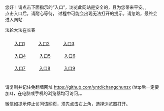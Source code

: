 您好！请点击下面指示的“入口”，浏览此网站是安全的，且为您带来平安。。 <br/>
点击入口后，请耐心等待， 过程中可能会出现无法打开的提示，请忽略，最终会进入网站. </br>

法轮大法在长春<br/>
<div style="padding:10px"><a style="margin:20px" target="_blank" href="https://det9xpnuy9djw.cloudfront.net/2Qpsp?xjchir" id="ccLink1" rel="nofollow">入口1</a> <a target="_blank" style="margin:20px" href="https://d1kxy358rkz7cp.cloudfront.net/2Qpsp?okfqlc" id="ccLink2" rel="nofollow">入口2</a> <a style="margin:20px" target="_blank" href="https://d1dcdio3jorhsx.cloudfront.net/2Qpsp?tfzobys" id="ccLink3" rel="nofollow">入口3</a></div>

<div style="padding:10px" ><a style="margin:20px" target="_blank" href="https://det9xpnuy9djw.cloudfront.net/2Qpsp?xjchir" id="ccLink4" rel="nofollow">入口4</a> <a style="margin:20px" href="https://d1kxy358rkz7cp.cloudfront.net/2Qpsp?okfqlc" target="_blank" id="ccLink5" rel="nofollow">入口5</a> <a style="margin:20px" href="https://d1dcdio3jorhsx.cloudfront.net/2Qpsp?tfzobys" target="_blank" id="ccLink6" rel="nofollow">入口6</a></div>

<div style="padding:10px"><a style="margin:20px" target="_blank" href="https://det9xpnuy9djw.cloudfront.net/2Qpsp?xjchir" id="ccLink7" rel="nofollow">入口7</a> <a style="margin:20px" href="https://d1kxy358rkz7cp.cloudfront.net/2Qpsp?okfqlc" target="_blank" id="ccLink8" rel="nofollow">入口8</a> <a style="margin:20px" target="_blank" href="https://d1dcdio3jorhsx.cloudfront.net/2Qpsp?tfzobys" id="ccLink9" rel="nofollow">入口9</a></div>

<br/>



请复制并记住免翻墙网址 https://github.com/yntd/changchunzx (http后一定要加s)，在电脑或手机的浏览器均可访问。。<br/>

微信如提示停止访问该网页，须先点击右上角，选择浏览器打开。
